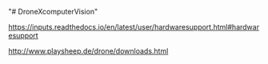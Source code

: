 "# DroneXcomputerVision" 

https://inputs.readthedocs.io/en/latest/user/hardwaresupport.html#hardwaresupport

http://www.playsheep.de/drone/downloads.html
